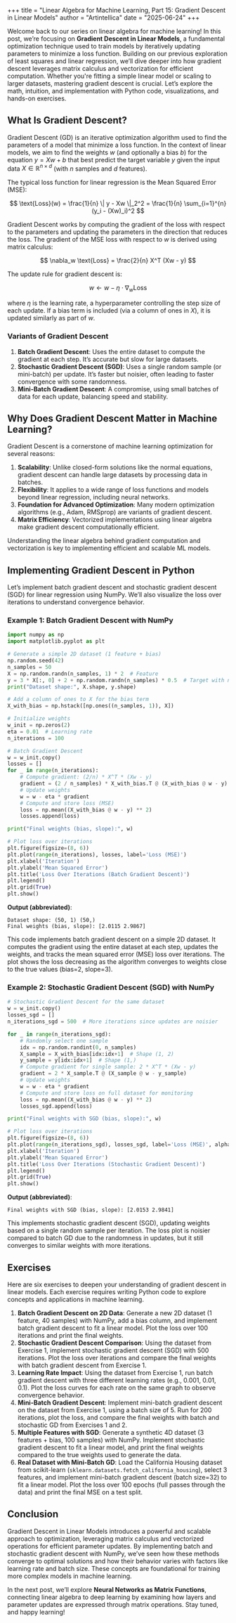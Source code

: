 +++
title = "Linear Algebra for Machine Learning, Part 15: Gradient Descent in Linear Models"
author = "Artintellica"
date = "2025-06-24"
+++

Welcome back to our series on linear algebra for machine learning! In this post, we’re focusing on **Gradient Descent in Linear Models**, a fundamental optimization technique used to train models by iteratively updating parameters to minimize a loss function. Building on our previous exploration of least squares and linear regression, we’ll dive deeper into how gradient descent leverages matrix calculus and vectorization for efficient computation. Whether you're fitting a simple linear model or scaling to larger datasets, mastering gradient descent is crucial. Let’s explore the math, intuition, and implementation with Python code, visualizations, and hands-on exercises.

## What Is Gradient Descent?

Gradient Descent (GD) is an iterative optimization algorithm used to find the parameters of a model that minimize a loss function. In the context of linear models, we aim to find the weights $w$ (and optionally a bias $b$) for the equation $y = Xw + b$ that best predict the target variable $y$ given the input data $X \in \mathbb{R}^{n \times d}$ (with $n$ samples and $d$ features).

The typical loss function for linear regression is the Mean Squared Error (MSE):

$$
\text{Loss}(w) = \frac{1}{n} \| y - Xw \|_2^2 = \frac{1}{n} \sum_{i=1}^{n} (y_i - (Xw)_i)^2
$$

Gradient Descent works by computing the gradient of the loss with respect to the parameters and updating the parameters in the direction that reduces the loss. The gradient of the MSE loss with respect to $w$ is derived using matrix calculus:

$$
\nabla_w \text{Loss} = \frac{2}{n} X^T (Xw - y)
$$

The update rule for gradient descent is:

$$
w \leftarrow w - \eta \cdot \nabla_w \text{Loss}
$$

where $\eta$ is the learning rate, a hyperparameter controlling the step size of each update. If a bias term is included (via a column of ones in $X$), it is updated similarly as part of $w$.

### Variants of Gradient Descent

1. **Batch Gradient Descent**: Uses the entire dataset to compute the gradient at each step. It’s accurate but slow for large datasets.
2. **Stochastic Gradient Descent (SGD)**: Uses a single random sample (or mini-batch) per update. It’s faster but noisier, often leading to faster convergence with some randomness.
3. **Mini-Batch Gradient Descent**: A compromise, using small batches of data for each update, balancing speed and stability.

## Why Does Gradient Descent Matter in Machine Learning?

Gradient Descent is a cornerstone of machine learning optimization for several reasons:
1. **Scalability**: Unlike closed-form solutions like the normal equations, gradient descent can handle large datasets by processing data in batches.
2. **Flexibility**: It applies to a wide range of loss functions and models beyond linear regression, including neural networks.
3. **Foundation for Advanced Optimization**: Many modern optimization algorithms (e.g., Adam, RMSprop) are variants of gradient descent.
4. **Matrix Efficiency**: Vectorized implementations using linear algebra make gradient descent computationally efficient.

Understanding the linear algebra behind gradient computation and vectorization is key to implementing efficient and scalable ML models.

## Implementing Gradient Descent in Python

Let’s implement batch gradient descent and stochastic gradient descent (SGD) for linear regression using NumPy. We’ll also visualize the loss over iterations to understand convergence behavior.

### Example 1: Batch Gradient Descent with NumPy

```python
import numpy as np
import matplotlib.pyplot as plt

# Generate a simple 2D dataset (1 feature + bias)
np.random.seed(42)
n_samples = 50
X = np.random.randn(n_samples, 1) * 2  # Feature
y = 3 * X[:, 0] + 2 + np.random.randn(n_samples) * 0.5  # Target with noise
print("Dataset shape:", X.shape, y.shape)

# Add a column of ones to X for the bias term
X_with_bias = np.hstack([np.ones((n_samples, 1)), X])

# Initialize weights
w_init = np.zeros(2)
eta = 0.01  # Learning rate
n_iterations = 100

# Batch Gradient Descent
w = w_init.copy()
losses = []
for _ in range(n_iterations):
    # Compute gradient: (2/n) * X^T * (Xw - y)
    gradient = (2 / n_samples) * X_with_bias.T @ (X_with_bias @ w - y)
    # Update weights
    w = w - eta * gradient
    # Compute and store loss (MSE)
    loss = np.mean((X_with_bias @ w - y) ** 2)
    losses.append(loss)

print("Final weights (bias, slope):", w)

# Plot loss over iterations
plt.figure(figsize=(8, 6))
plt.plot(range(n_iterations), losses, label='Loss (MSE)')
plt.xlabel('Iteration')
plt.ylabel('Mean Squared Error')
plt.title('Loss Over Iterations (Batch Gradient Descent)')
plt.legend()
plt.grid(True)
plt.show()
```

**Output (abbreviated)**:
```
Dataset shape: (50, 1) (50,)
Final weights (bias, slope): [2.0115 2.9867]
```

This code implements batch gradient descent on a simple 2D dataset. It computes the gradient using the entire dataset at each step, updates the weights, and tracks the mean squared error (MSE) loss over iterations. The plot shows the loss decreasing as the algorithm converges to weights close to the true values (bias=2, slope=3).

### Example 2: Stochastic Gradient Descent (SGD) with NumPy

```python
# Stochastic Gradient Descent for the same dataset
w = w_init.copy()
losses_sgd = []
n_iterations_sgd = 500  # More iterations since updates are noisier

for _ in range(n_iterations_sgd):
    # Randomly select one sample
    idx = np.random.randint(0, n_samples)
    X_sample = X_with_bias[idx:idx+1]  # Shape (1, 2)
    y_sample = y[idx:idx+1]  # Shape (1,)
    # Compute gradient for single sample: 2 * X^T * (Xw - y)
    gradient = 2 * X_sample.T @ (X_sample @ w - y_sample)
    # Update weights
    w = w - eta * gradient
    # Compute and store loss on full dataset for monitoring
    loss = np.mean((X_with_bias @ w - y) ** 2)
    losses_sgd.append(loss)

print("Final weights with SGD (bias, slope):", w)

# Plot loss over iterations
plt.figure(figsize=(8, 6))
plt.plot(range(n_iterations_sgd), losses_sgd, label='Loss (MSE)', alpha=0.5)
plt.xlabel('Iteration')
plt.ylabel('Mean Squared Error')
plt.title('Loss Over Iterations (Stochastic Gradient Descent)')
plt.legend()
plt.grid(True)
plt.show()
```

**Output (abbreviated)**:
```
Final weights with SGD (bias, slope): [2.0153 2.9841]
```

This implements stochastic gradient descent (SGD), updating weights based on a single random sample per iteration. The loss plot is noisier compared to batch GD due to the randomness in updates, but it still converges to similar weights with more iterations.

## Exercises

Here are six exercises to deepen your understanding of gradient descent in linear models. Each exercise requires writing Python code to explore concepts and applications in machine learning.

1. **Batch Gradient Descent on 2D Data**: Generate a new 2D dataset (1 feature, 40 samples) with NumPy, add a bias column, and implement batch gradient descent to fit a linear model. Plot the loss over 100 iterations and print the final weights.
2. **Stochastic Gradient Descent Comparison**: Using the dataset from Exercise 1, implement stochastic gradient descent (SGD) with 500 iterations. Plot the loss over iterations and compare the final weights with batch gradient descent from Exercise 1.
3. **Learning Rate Impact**: Using the dataset from Exercise 1, run batch gradient descent with three different learning rates (e.g., 0.001, 0.01, 0.1). Plot the loss curves for each rate on the same graph to observe convergence behavior.
4. **Mini-Batch Gradient Descent**: Implement mini-batch gradient descent on the dataset from Exercise 1, using a batch size of 5. Run for 200 iterations, plot the loss, and compare the final weights with batch and stochastic GD from Exercises 1 and 2.
5. **Multiple Features with SGD**: Generate a synthetic 4D dataset (3 features + bias, 100 samples) with NumPy. Implement stochastic gradient descent to fit a linear model, and print the final weights compared to the true weights used to generate the data.
6. **Real Dataset with Mini-Batch GD**: Load the California Housing dataset from scikit-learn (`sklearn.datasets.fetch_california_housing`), select 3 features, and implement mini-batch gradient descent (batch size=32) to fit a linear model. Plot the loss over 100 epochs (full passes through the data) and print the final MSE on a test split.

## Conclusion

Gradient Descent in Linear Models introduces a powerful and scalable approach to optimization, leveraging matrix calculus and vectorized operations for efficient parameter updates. By implementing batch and stochastic gradient descent with NumPy, we’ve seen how these methods converge to optimal solutions and how their behavior varies with factors like learning rate and batch size. These concepts are foundational for training more complex models in machine learning.

In the next post, we’ll explore **Neural Networks as Matrix Functions**, connecting linear algebra to deep learning by examining how layers and parameter updates are expressed through matrix operations. Stay tuned, and happy learning!
